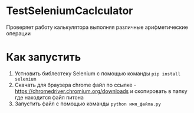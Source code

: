 # TestSeleniumCaclculator

Проверяет работу калькулятора выполняя различные арифметические операции

# Как запустить

1. Устновить библеотеку Selenium с помощью команды `pip install selenium`
2. Скачать для браузера chrome файл по ссылке - https://chromedriver.chromium.org/downloads и скопировать в папку где находится файл питона
3. Запустить файл с помощью команды `python имя_файла.py`
